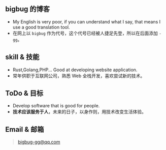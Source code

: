 ## bigbug 的博客

* My English is very poor, if you can understand what I say, that means I use a good translation tool.
* 在网上以 `bigbug` 作为代号，这个代号已经被人捷足先登，所以在后面添加 `-gg`。


## skill & 技能

* Rust,Golang,PHP... Good at developing website application.
* 常年供职于互联网公司，熟悉 Web 全栈开发，喜欢尝试新的技术。

## ToDo & 目标
* Develop software that is good for people.
* **技术应该服务于人**，未来的日子，以身作则，用技术改变生活体验。


## Email & 邮箱

> bigbug-gg@qq.com
